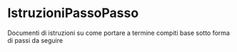 # IstruzioniPassoPasso
Documenti di istruzioni su come portare a termine compiti base sotto forma di passi da seguire
